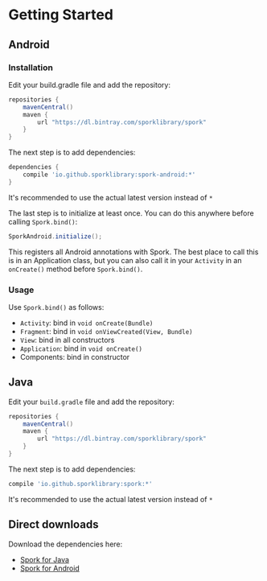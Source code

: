 # Getting Started

## Android

### Installation

Edit your build.gradle file and add the repository:

```groovy
repositories {
    mavenCentral()
    maven {
        url "https://dl.bintray.com/sporklibrary/spork"
    }
}
```

The next step is to add dependencies:

```groovy
dependencies {
    compile 'io.github.sporklibrary:spork-android:*'
}
```

It's recommended to use the actual latest version instead of `*`

The last step is to initialize at least once. You can do this anywhere before calling `Spork.bind()`:

```java
SporkAndroid.initialize();
```

This registers all Android annotations with Spork. The best place to call this is in an Application class, but you can also call it in your `Activity` in an `onCreate()` method before `Spork.bind()`.

### Usage

Use `Spork.bind()` as follows:

- `Activity`: bind in `void onCreate(Bundle)`
- `Fragment`: bind in `void onViewCreated(View, Bundle)`
- `View`: bind in all constructors
- `Application`: bind in `void onCreate()`
- Components: bind in constructor

## Java

Edit your `build.gradle` file and add the repository:

```groovy
repositories {
    mavenCentral()
    maven {
        url "https://dl.bintray.com/sporklibrary/spork"
    }
}
```

The next step is to add dependencies:

```groovy
compile 'io.github.sporklibrary:spork:*'
```

It's recommended to use the actual latest version instead of `*`

## Direct downloads

Download the dependencies here:

- [Spork for Java](https://bintray.com/sporklibrary/spork/spork/_latestVersion)
- [Spork for Android](https://bintray.com/sporklibrary/spork/spork-android/_latestVersion)
